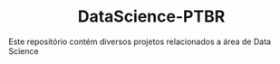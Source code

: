 <h1 align="center">DataScience-PTBR</h1>
Este repositório contém diversos projetos relacionados a área de Data Science
